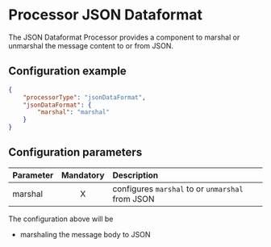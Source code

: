 # Processor JSON Dataformat
The JSON Dataformat Processor provides a component to marshal or unmarshal the message content to or from JSON.

## Configuration example
````json
{
    "processorType": "jsonDataFormat",
    "jsonDataFormat": {
        "marshal": "marshal"
    }
}
````
## Configuration parameters
|Parameter|Mandatory|Description|
|:---|:---:|:---|
|marshal|X|configures `marshal` to or `unmarshal` from JSON|

The configuration above will be
- marshaling the message body to JSON
